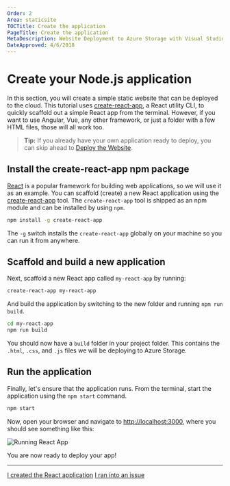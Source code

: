 ```yaml
---
Order: 2
Area: staticsite
TOCTitle: Create the application
PageTitle: Create the application
MetaDescription: Website Deployment to Azure Storage with Visual Studio Code
DateApproved: 4/6/2018
---
```

# Create your Node.js application

In this section, you will create a simple static website that can be deployed to the cloud. This tutorial uses [create-react-app](https://github.com/facebook/create-react-app), a React utility CLI, to quickly scaffold out a simple React app from the terminal. However, if you want to use Angular, Vue, any other framework, or just a folder with a few HTML files, those will all work too.

> **Tip:** If you already have your own application ready to deploy, you can skip ahead to [Deploy the Website](/tutorials/static-website/choose-deployment.md).

## Install the create-react-app npm package

[React](https://reactjs.org/) is a popular framework for building web applications, so we will use it as an example. You can scaffold (create) a new React application using the [create-react-app](https://github.com/facebook/create-react-app) tool. The `create-react-app` tool is shipped as an npm module and can be installed by using `npm`.

```bash
npm install -g create-react-app
```

The `-g` switch installs the `create-react-app` globally on your machine so you can run it from anywhere.

## Scaffold and build a new application

Next, scaffold a new React app called `my-react-app` by running:

```bash
create-react-app my-react-app
```

And build the application by switching to the new folder and running `npm run build`.

```bash
cd my-react-app
npm run build
```

You should now have a `build` folder in your project folder. This contains the `.html`, `.css`, and `.js` files we will be deploying to Azure Storage.

## Run the application

Finally, let's ensure that the application runs. From the terminal, start the application using the `npm start` command.

```bash
npm start
```

Now, open your browser and navigate to [http://localhost:3000](http://localhost:3000), where you should see something like this:

![Running React App](images/static-website/local-app.png)

You are now ready to deploy your app!

----

<a class="tutorial-next-btn" href="/tutorials/static-website/create-storage">I created the React application</a> <a class="tutorial-feedback-btn" onclick="reportIssue('node-deployment-staticwebsite', 'create-app')" href="javascript:void(0)">I ran into an issue</a>
